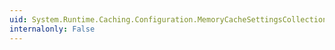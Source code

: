 ```yaml
---
uid: System.Runtime.Caching.Configuration.MemoryCacheSettingsCollection
internalonly: False
---
```

